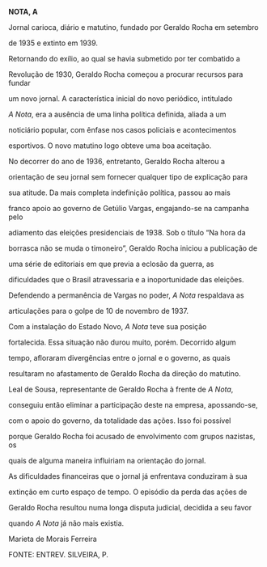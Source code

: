 **NOTA, A**



Jornal carioca, diário e matutino, fundado por Geraldo Rocha em setembro

de 1935 e extinto em 1939.



Retornando do exílio, ao qual se havia submetido por ter combatido a

Revolução de 1930, Geraldo Rocha começou a procurar recursos para fundar

um novo jornal. A característica inicial do novo periódico, intitulado

*A Nota*, era a ausência de uma linha política definida, aliada a um

noticiário popular, com ênfase nos casos policiais e acontecimentos

esportivos. O novo matutino logo obteve uma boa aceitação.



No decorrer do ano de 1936, entretanto, Geraldo Rocha alterou a

orientação de seu jornal sem fornecer qualquer tipo de explicação para

sua atitude. Da mais completa indefinição política, passou ao mais

franco apoio ao governo de Getúlio Vargas, engajando-se na campanha pelo

adiamento das eleições presidenciais de 1938. Sob o título “Na hora da

borrasca não se muda o timoneiro”, Geraldo Rocha iniciou a publicação de

uma série de editoriais em que previa a eclosão da guerra, as

dificuldades que o Brasil atravessaria e a inoportunidade das eleições.

Defendendo a permanência de Vargas no poder, *A* *Nota* respaldava as

articulações para o golpe de 10 de novembro de 1937.



Com a instalação do Estado Novo, *A* *Nota* teve sua posição

fortalecida. Essa situação não durou muito, porém. Decorrido algum

tempo, afloraram divergências entre o jornal e o governo, as quais

resultaram no afastamento de Geraldo Rocha da direção do matutino.



Leal de Sousa, representante de Geraldo Rocha à frente de *A Nota*,

conseguiu então eliminar a participação deste na empresa, apossando-se,

com o apoio do governo, da totalidade das ações. Isso foi possível

porque Geraldo Rocha foi acusado de envolvimento com grupos nazistas, os

quais de alguma maneira influiriam na orientação do jornal.



As dificuldades financeiras que o jornal já enfrentava conduziram à sua

extinção em curto espaço de tempo. O episódio da perda das ações de

Geraldo Rocha resultou numa longa disputa judicial, decidida a seu favor

quando *A Nota* já não mais existia.



Marieta de Morais Ferreira



FONTE: ENTREV. SILVEIRA, P.

